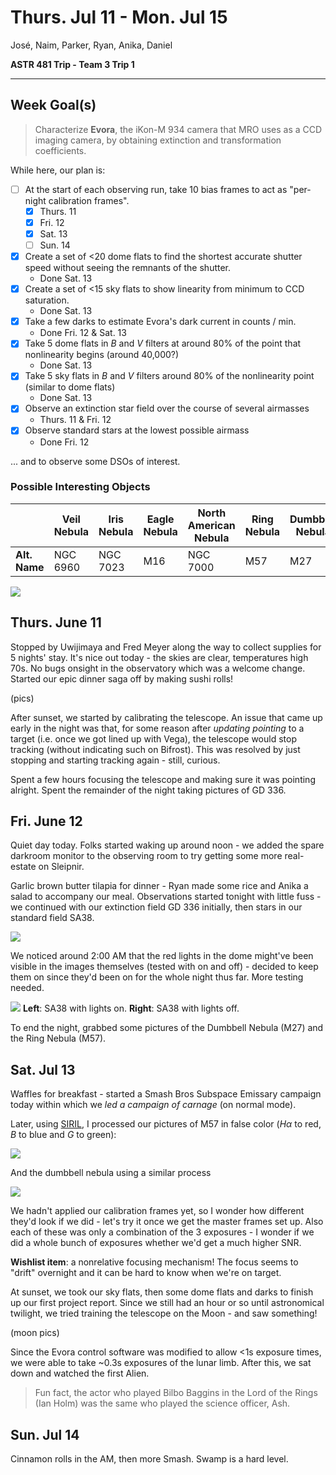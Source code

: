 # Thurs. Jul 11 - Mon. Jul 15

José, Naim, Parker, Ryan, Anika, Daniel

**ASTR 481 Trip - Team 3 Trip 1**

---

## Week Goal(s)

> Characterize **Evora**, the iKon-M 934 camera that MRO uses as a CCD imaging camera, by obtaining extinction and transformation coefficients.

While here, our plan is:
- [ ] At the start of each observing run, take 10 bias frames to act as "per-night calibration frames".
	- [x] Thurs. 11
	- [x] Fri. 12
	- [x] Sat. 13
	- [ ] Sun. 14
- [x] Create a set of <20 dome flats to find the shortest accurate shutter speed without seeing the remnants of the shutter. 
	- Done Sat. 13
- [x] Create a set of <15 sky flats to show linearity from minimum to CCD saturation.
	- Done Sat. 13
- [x] Take a few darks to estimate Evora's dark current in counts / min.
	- Done Fri. 12 & Sat. 13
- [x] Take 5 dome flats in $B$ and $V$ filters at around 80% of the point that nonlinearity begins (around 40,000?)
	- Done Sat. 13
- [x] Take 5 sky flats in $B$ and $V$ filters around 80% of the nonlinearity point (similar to dome flats)
	- Done Sat. 13
- [x] Observe an extinction star field over the course of several airmasses
	- Thurs. 11 & Fri. 12
- [x] Observe standard stars at the lowest possible airmass
	- Done Fri. 12

... and to observe some DSOs of interest. 

### Possible Interesting Objects

|               | Veil Nebula | Iris Nebula | **Eagle Nebula** | **North American Nebula** | **Ring Nebula** | **Dumbbell Nebula** |
| ------------- | ----------- | ----------- | ---------------- | ------------------------- | --------------- | ------------------- |
| **Alt. Name** | NGC 6960    | NGC 7023    | M16              | NGC 7000                  | M57             | M27                 |

![](images/trip1-poi.png)


## Thurs. June 11

Stopped by Uwijimaya and Fred Meyer along the way to collect supplies for 5 nights' stay. It's nice out today - the skies are clear, temperatures high 70s. No bugs onsight in the observatory which was a welcome change. Started our epic dinner saga off by making sushi rolls!

(pics)

After sunset, we started by calibrating the telescope. An issue that came up early in the night was that, for some reason after *updating pointing* to a target (i.e. once we got lined up with Vega), the telescope would stop tracking (without indicating such on Bifrost). This was resolved by just stopping and starting tracking again - still, curious. 

Spent a few hours focusing the telescope and making sure it was pointing alright. Spent the remainder of the night taking pictures of GD 336. 

## Fri. June 12

Quiet day today. Folks started waking up around noon - we added the spare darkroom monitor to the observing room to try getting some more real-estate on Sleipnir. 

Garlic brown butter tilapia for dinner - Ryan made some rice and Anika a salad to accompany our meal. Observations started tonight with little fuss - we continued with our extinction field GD 336 initially, then stars in our standard field SA38. 

![](images/airmass-gd336.png)

We noticed around 2:00 AM that the red lights in the dome might've been visible in the images themselves (tested with on and off) - decided to keep them on since they'd been on for the whole night thus far. More testing needed.

![](images/redlight.png)
**Left**: SA38 with lights on. **Right**: SA38 with lights off. 

To end the night, grabbed some pictures of the Dumbbell Nebula (M27) and the Ring Nebula (M57).

## Sat. Jul 13

Waffles for breakfast - started a Smash Bros Subspace Emissary campaign today within which we *led a campaign of carnage* (on normal mode).

Later, using [SIRIL](https://siril.org/), I processed our pictures of M57 in false color ($H\alpha$ to red, $B$ to blue and $G$ to green):

![](images/M57-mro.png)

And the dumbbell nebula using a similar process

![](images/dumbbell-mro.png)

We hadn't applied our calibration frames yet, so I wonder how different they'd look if we did - let's try it once we get the master frames set up. Also each of these was only a combination of the 3 exposures - I wonder if we did a whole bunch of exposures whether we'd get a much higher SNR. 

**Wishlist item**: a nonrelative focusing mechanism! The focus seems to "drift" overnight and it can be hard to know when we're on target.

At sunset, we took our sky flats, then some dome flats and darks to finish up our first project report. Since we still had an hour or so until astronomical twilight, we tried training the telescope on the Moon - and saw something!

(moon pics)

Since the Evora control software was modified to allow <1s exposure times, we were able to take ~0.3s exposures of the lunar limb. After this, we sat down and watched the first Alien. 

> Fun fact, the actor who played Bilbo Baggins in the Lord of the Rings (Ian Holm) was the same who played the science officer, Ash. 
## Sun. Jul 14

Cinnamon rolls in the AM, then more Smash. Swamp is a hard level. 

